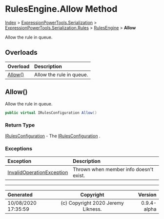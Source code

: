 ﻿# RulesEngine.Allow Method

[Index](../index.md) > [ExpressionPowerTools.Serialization](ExpressionPowerTools.Serialization.a.md) > [ExpressionPowerTools.Serialization.Rules](ExpressionPowerTools.Serialization.Rules.n.md) > [RulesEngine](ExpressionPowerTools.Serialization.Rules.RulesEngine.cs.md) > **Allow**

Allow the rule in queue.

## Overloads

| Overload | Description |
| :-- | :-- |
| [Allow()](#allow) | Allow the rule in queue. |
## Allow()

Allow the rule in queue.

```csharp
public virtual IRulesConfiguration Allow()
```

### Return Type

 [IRulesConfiguration](ExpressionPowerTools.Serialization.Signatures.IRulesConfiguration.i.md)  - The [IRulesConfiguration](ExpressionPowerTools.Serialization.Signatures.IRulesConfiguration.i.md) .

### Exceptions

| Exception | Description |
| :-- | :-- |
| [InvalidOperationException](https://docs.microsoft.com/dotnet/api/system.invalidoperationexception) | Thrown when member info doesn't exist. |


---

| Generated | Copyright | Version |
| :-- | :-: | --: |
| 10/08/2020 17:35:59 | (c) Copyright 2020 Jeremy Likness. | 0.9.4-alpha |
